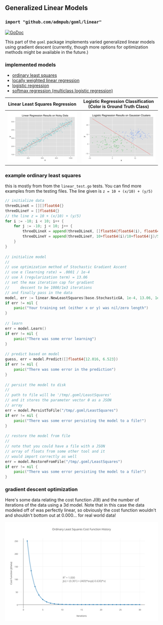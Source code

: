 ## Generalized Linear Models
### `import "github.com/admpub/goml/linear"`

[![GoDoc](https://godoc.org/github.com/admpub/goml/linear?status.svg)](https://godoc.org/github.com/admpub/goml/linear)

This part of the `goml` package implements varied generalized linear models using gradient descent (currently, though more options for optimization methods might be available in the future.)

### implemented models

- [ordinary least squares](linear.go)
- [locally weighted linear regression](local_linear.go)
- [logistic regression](logistic.go)
- [softmax regression (multiclass logistic regression)](softmax.go)

Linear Least Squares Regression                                   | Logistic Regression Classification (Color is Ground Truth Class)
------------------------------------------------------------------|-----------------------------------------------------------------
![Linear Least Squares Regression Results](linear_regression.png) | ![Logistic Regression Results](logistic_regression.png)

### example ordinary least squares

this is mostly from from the `linear_test.go` tests. You can find more examples from the testing files. The line given is `z = 10 + (x/10) + (y/5)`
```go
// initialize data
threeDLineX = [][]float64{}
threeDLineY = []float64{}
// the line z = 10 + (x/10) + (y/5)
for i := -10; i < 10; i++ {
    for j := -10; j < 10; j++ {
        threeDLineX = append(threeDLineX, []float64{float64(i), float64(j)})
        threeDLineY = append(threeDLineY, 10+float64(i)/10+float64(j)/5)
    }
}

// initialize model
//
// use optimization method of Stochastic Gradient Ascent
// use α (learning rate) = .0001 / 1e-4
// use λ (regularization term) = 13.06
// set the max iteration cap for gradient
//     descent to be 1000/1e3 iterations
// and finally pass in the data
model, err := linear.NewLeastSquares(base.StochasticGA, 1e-4, 13.06, 1e3, threeDLineX, threeDLineY)
if err != nil {
    panic("Your training set (either x or y) was nil/zero length")
}

// learn
err = model.Learn()
if err != nil {
    panic("There was some error learning")
}

// predict based on model
guess, err = model.Predict([]float64{12.016, 6.523})
if err != nil {
    panic("There was some error in the prediction")
}

// persist the model to disk
//
// path to file will be '/tmp/.goml/LeastSquares'
// and it stores the parameter vector θ as a JSON
// array
err = model.PersistToFile("/tmp/.goml/LeastSquares")
if err != nil {
    panic("There was some error persisting the model to a file!")
}

// restore the model from file
//
// note that you could have a file with a JSON
// array of floats from some other tool and it
// would import correctly as well
err = model.RestoreFromFile("/tmp/.goml/LeastSquares")
if err != nil {
    panic("There was some error persisting the model to a file!")
}
```

### gradient descent optimization

Here's some data relating the cost function J(θ) and the number of iterations of the data using a 3d model. Note that in this case the data modeled off of was perfectly linear, so obviously the cost function wouldn't and shouldn't bottom out at 0.000... for real world data!

![Nice Looking Graph!](cost_function_vs_iterations.png "Ordinary Least Squares Cost Function vs. Iterations on Gradient Descent")
